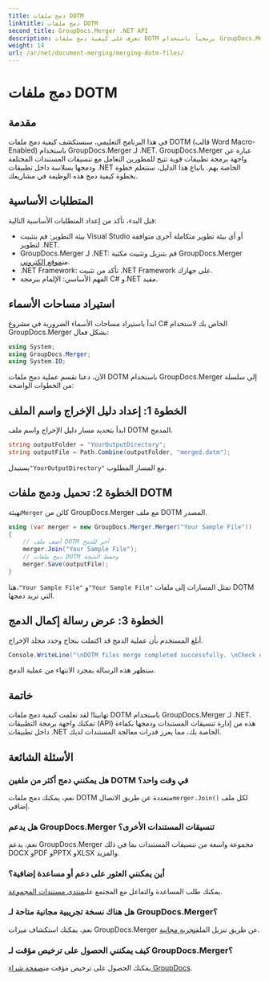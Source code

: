 ```yaml
---
title: دمج ملفات DOTM
linktitle: دمج ملفات DOTM
second_title: GroupDocs.Merger .NET API
description: تعرف على كيفية دمج ملفات DOTM برمجياً باستخدام GroupDocs.Merger لـ .NET. يوفر هذا الدليل الشامل إرشادات خطوة بخطوة للمطورين.
weight: 14
url: /ar/net/document-merging/merging-dotm-files/
---
```


# دمج ملفات DOTM

## مقدمة
في هذا البرنامج التعليمي، سنستكشف كيفية دمج ملفات DOTM (قالب Word Macro-Enabled) باستخدام GroupDocs.Merger لـ .NET. GroupDocs.Merger عبارة عن واجهة برمجة تطبيقات قوية تتيح للمطورين التعامل مع تنسيقات المستندات المختلفة ودمجها بسلاسة داخل تطبيقات .NET الخاصة بهم. باتباع هذا الدليل، ستتعلم خطوة بخطوة كيفية دمج هذه الوظيفة في مشاريعك.
## المتطلبات الأساسية
قبل البدء، تأكد من إعداد المتطلبات الأساسية التالية:
- بيئة التطوير: قم بتثبيت Visual Studio أو أي بيئة تطوير متكاملة أخرى متوافقة لتطوير .NET.
-  GroupDocs.Merger لـ .NET: قم بتنزيل وتثبيت مكتبة GroupDocs.Merger من[موقع إلكتروني](https://releases.groupdocs.com/merger/net/).
- .NET Framework: تأكد من تثبيت .NET Framework على جهازك.
- الفهم الأساسي: الإلمام ببرمجة C# و.NET مفيد.

## استيراد مساحات الأسماء
ابدأ باستيراد مساحات الأسماء الضرورية في مشروع C# الخاص بك لاستخدام GroupDocs.Merger بشكل فعال:
```csharp
using System; 
using GroupDocs.Merger;
using System.IO;
```

الآن، دعنا نقسم عملية دمج ملفات DOTM باستخدام GroupDocs.Merger إلى سلسلة من الخطوات الواضحة:
## الخطوة 1: إعداد دليل الإخراج واسم الملف
ابدأ بتحديد مسار دليل الإخراج واسم ملف DOTM المدمج.
```csharp
string outputFolder = "YourOutputDirectory";
string outputFile = Path.Combine(outputFolder, "merged.dotm");
```
 يستبدل`"YourOutputDirectory"` مع المسار المطلوب.
## الخطوة 2: تحميل ودمج ملفات DOTM
 تهيئة`Merger` كائن من GroupDocs.Merger مع ملف DOTM المصدر.
```csharp
using (var merger = new GroupDocs.Merger.Merger("Your Sample File"))
{
    // أضف ملف DOTM آخر للدمج
    merger.Join("Your Sample File");
    // دمج ملفات DOTM وحفظ النتيجة
    merger.Save(outputFile);
}
```
 هنا،`"Your Sample File"` و`"Your Sample File"` تمثل المسارات إلى ملفات DOTM التي تريد دمجها.
## الخطوة 3: عرض رسالة إكمال الدمج
أبلغ المستخدم بأن عملية الدمج قد اكتملت بنجاح وحدد مجلد الإخراج.
```csharp
Console.WriteLine("\nDOTM files merge completed successfully. \nCheck output in {0}", outputFolder);
```
ستظهر هذه الرسالة بمجرد الانتهاء من عملية الدمج.

## خاتمة
تهانينا! لقد تعلمت كيفية دمج ملفات DOTM باستخدام GroupDocs.Merger لـ .NET. تمكنك واجهة برمجة التطبيقات (API) هذه من إدارة تنسيقات المستندات ودمجها بكفاءة داخل تطبيقات .NET الخاصة بك، مما يعزز قدرات معالجة المستندات لديك.

## الأسئلة الشائعة
### هل يمكنني دمج أكثر من ملفين DOTM في وقت واحد؟
 نعم، يمكنك دمج ملفات DOTM متعددة عن طريق الاتصال`merger.Join()` لكل ملف إضافي.
### هل يدعم GroupDocs.Merger تنسيقات المستندات الأخرى؟
نعم، يدعم GroupDocs.Merger مجموعة واسعة من تنسيقات المستندات بما في ذلك DOCX وPDF وPPTX وXLSX والمزيد.
### أين يمكنني العثور على دعم أو مساعدة إضافية؟
 يمكنك طلب المساعدة والتفاعل مع المجتمع على[منتدى مستندات المجموعة](https://forum.groupdocs.com/c/merger/32).
### هل هناك نسخة تجريبية مجانية متاحة لـ GroupDocs.Merger؟
 نعم، يمكنك استكشاف ميزات GroupDocs.Merger عن طريق تنزيل الملف[تجربة مجانية](https://releases.groupdocs.com/).
### كيف يمكنني الحصول على ترخيص مؤقت لـ GroupDocs.Merger؟
 يمكنك الحصول على ترخيص مؤقت من[صفحة شراء GroupDocs](https://purchase.groupdocs.com/temporary-license/).
